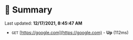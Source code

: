 # 📖 Summary
Last updated: **12/17/2021, 8:45:47 AM**

- `GET` [https://google.com](https://google.com) - **Up** (112ms)
